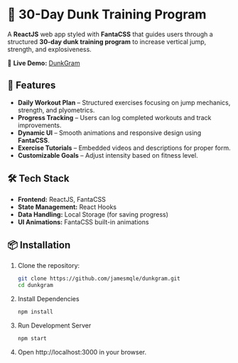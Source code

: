 # 🏀 30-Day Dunk Training Program

A **ReactJS** web app styled with **FantaCSS** that guides users through a structured **30-day dunk training program** to increase vertical jump, strength, and explosiveness.

🚀 **Live Demo:** [DunkGram](https://dunkgram.netlify.app/)

## 🚀 Features

- **Daily Workout Plan** – Structured exercises focusing on jump mechanics, strength, and plyometrics.
- **Progress Tracking** – Users can log completed workouts and track improvements.
- **Dynamic UI** – Smooth animations and responsive design using **FantaCSS**.
- **Exercise Tutorials** – Embedded videos and descriptions for proper form.
- **Customizable Goals** – Adjust intensity based on fitness level.

## 🛠️ Tech Stack

- **Frontend:** ReactJS, FantaCSS
- **State Management:** React Hooks
- **Data Handling:** Local Storage (for saving progress)
- **UI Animations:** FantaCSS built-in animations

## 📦 Installation

1. Clone the repository:

   ```sh
   git clone https://github.com/jamesmqle/dunkgram.git
   cd dunkgram
   
2. Install Dependencies

   ```sh
   npm install

3. Run Development Server

   ```sh
   npm start

4. Open http://localhost:3000 in your browser.


